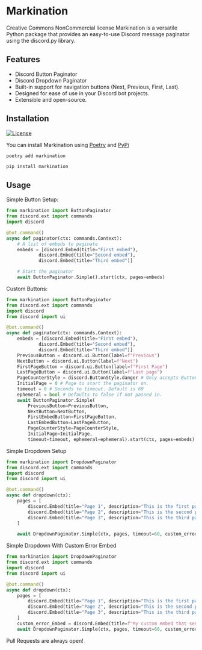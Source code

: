 # Markination

Creative Commons NonCommercial license
Markination is a versatile Python package that provides an easy-to-use Discord message paginator using the discord.py library.

## Features

- Discord Button Paginator
- Discord Dropdown Paginator
- Built-in support for navigation buttons (Next, Previous, First, Last).
- Designed for ease of use in your Discord bot projects.
- Extensible and open-source.

## Installation

[![License](https://media.discordapp.net/attachments/1093865249645547570/1147899684996780112/LibraryRequiresDiscordpy.png)](https://github.com/rapptz/discord.py)


You can install Markination using [Poetry](https://python-poetry.org/) and [PyPi](https://pypi.org/project/markination/)

```shell
poetry add markination
```

```python
pip install markination
```

## Usage

Simple Button Setup:
```python
from markination import ButtonPaginator
from discord.ext import commands
import discord

@bot.command()
async def paginator(ctx: commands.Context):
    # A list of embeds to paginate
    embeds = [discord.Embed(title="First embed"),         
            discord.Embed(title="Second embed"),
            discord.Embed(title="Third embed")]

    # Start the paginator
    await ButtonPaginator.Simple().start(ctx, pages=embeds)
```

Custom Buttons:
```python
from markination import ButtonPaginator
from discord.ext import commands
import discord
from discord import ui

@bot.command()
async def paginator(ctx: commands.Context):
    embeds = [discord.Embed(title="First embed"),         
            discord.Embed(title="Second embed"),
            discord.Embed(title="Third embed")]
    PreviousButton = discord.ui.Button(label=f"Previous")
    NextButton = discord.ui.Button(label=f"Next")
    FirstPageButton = discord.ui.Button(label=f"First Page")
    LastPageButton = discord.ui.Button(label=f"Last page")
    PageCounterStyle = discord.ButtonStyle.danger # Only accepts ButtonStyle instead of Button
    InitialPage = 0 # Page to start the paginator on.
    timeout = 0 # Seconds to timeout. Default is 60
    ephemeral = bool # Defaults to false if not passed in.
    await ButtonPaginator.Simple(
        PreviousButton=PreviousButton,
        NextButton=NextButton,
        FirstEmbedButton=FirstPageButton,
        LastEmbedButton=LastPageButton,
        PageCounterStyle=PageCounterStyle,
        InitialPage=InitialPage,
        timeout=timeout, ephemeral=ephemeral).start(ctx, pages=embeds)
```
Simple Dropdown Setup
```python
from markination import DropdownPaginator
from discord.ext import commands
import discord
from discord import ui

@bot.command()
async def dropdown(ctx):
    pages = [
        discord.Embed(title="Page 1", description="This is the first page."),
        discord.Embed(title="Page 2", description="This is the second page."),
        discord.Embed(title="Page 3", description="This is the third page.")
    ]

    await DropdownPaginator.Simple(ctx, pages, timeout=60, custom_error_embed=None).start(ctx)

```

Simple Dropdown With Custom Error Embed
```python
from markination import DropdownPaginator
from discord.ext import commands
import discord
from discord import ui

@bot.command()
async def dropdown(ctx):
    pages = [
        discord.Embed(title="Page 1", description="This is the first page."),
        discord.Embed(title="Page 2", description="This is the second page."),
        discord.Embed(title="Page 3", description="This is the third page.")
    ]
    custom_error_Embed = discord.Embed(title=f"My custom embed that sends when a random person uses my view!")
    await DropdownPaginator.Simple(ctx, pages, timeout=60, custom_error_embed=custom_error_Embed).start(ctx)
```
Pull Requests are always open!

